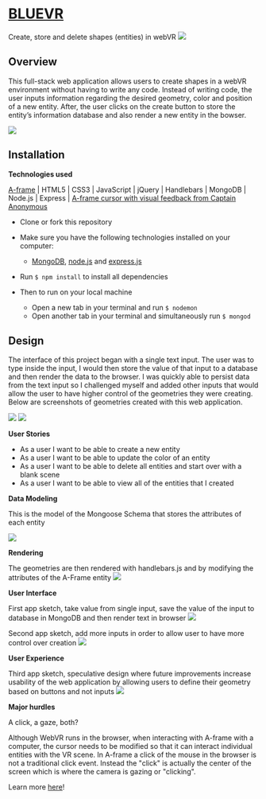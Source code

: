 # [BLUEVR](https://thawing-ridge-53961.herokuapp.com/)
Create, store and delete shapes (entities) in webVR
![](assets/assets1.png?raw=true)


## Overview
This full-stack web application allows users to create shapes in a webVR environment without having to write any code. Instead of writing code, the user inputs information regarding the desired geometry, color and position of a new entity. After, the user clicks on the create button to store the entity’s information database and also render a new entity in the bowser.

![](assets/assets2.png?raw=true)

## Installation
**Technologies used**

[A-frame](https://aframe.io/) | HTML5 | CSS3 | JavaScript | jQuery | Handlebars | MongoDB | Node.js | Express | [A-frame cursor with visual feedback from Captain Anonymous](http://codepen.io/anon/pen/dpmpJP)

* Clone or fork this repository

* Make sure you have the following technologies installed on your computer:
  * [MongoDB](https://www.mongodb.com/download-center#community), [node.js](https://nodejs.org/) and [express.js](https://expressjs.com/)

* Run `$ npm install` to install all dependencies

* Then to run on your local machine
  * Open a new tab in your terminal and run `$ nodemon`
  * Open another tab in your terminal and simultaneously run `$ mongod`

## Design

The interface of this project began with a single text input. The user was to type inside the input, I would then store the value of that input to a database and then render the data to the browser. I was quickly able to persist data from the text input so I challenged myself and added other inputs that would allow the user to have higher control of the geometries they were creating. Below are screenshots of geometries created with this web application.

![](assets/assets3.png?raw=true)
![](assets/assets4.png?raw=true)

**User Stories**

* As a user I want to be able to create a new entity
* As a user I want to be able to update the color of an entity
* As a user I want to be able to delete all entities and start over with a blank scene
* As a user I want to be able to view all of the entities that I created

**Data Modeling**

This is the model of the Mongoose Schema that stores the attributes of each entity

![](assets/model.png?raw=true)

**Rendering**

The geometries are then rendered with handlebars.js and by modifying the attributes of the A-Frame entity
![](assets/aframe.png?raw=true)

**User Interface**

First app sketch, take value from single input, save the value of the input to database in MongoDB and then render text in browser
![](assets/wireframe1.png?raw=true)

Second app sketch, add more inputs in order to allow user to have more control over creation
![](assets/wireframe2.png?raw=true)

**User Experience**

Third app sketch, speculative design where future improvements increase usability of the web application by allowing users to define their geometry based on buttons and not inputs
![](assets/wireframe3.png?raw=true)


**Major hurdles**

A click, a gaze, both?

Although WebVR runs in the browser, when interacting with A-frame with a computer, the cursor needs to be modified so that it can interact individual entities with the VR scene. In A-frame a click of the mouse in the browser is not a traditional click event. Instead the "click" is actually the center of the screen which is where the camera is gazing or "clicking".

Learn more [here](https://aframe.io/docs/0.5.0/components/cursor.html#sidebar)!
